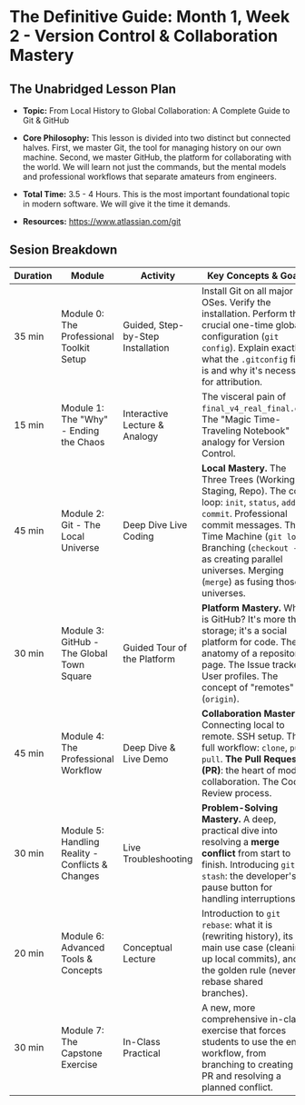 # The Definitive Guide: Month 1, Week 2 - Version Control & Collaboration Mastery

## The Unabridged Lesson Plan

- **Topic:** From Local History to Global Collaboration: A Complete Guide to Git & GitHub
- **Core Philosophy:** This lesson is divided into two distinct but connected halves. First, we master Git, the tool for managing history on our own machine. Second, we master GitHub, the platform for collaborating with the world. We will learn not just the commands, but the mental models and professional workflows that separate amateurs from engineers.

- **Total Time:** 3.5 - 4 Hours. This is the most important foundational topic in modern software. We will give it the time it demands.

- **Resources:** <https://www.atlassian.com/git>

## Sesion Breakdown

| Duration | Module                                           | Activity                          | Key Concepts & Goals                                                                                                                                                                                                                                                              |
| -------- | ------------------------------------------------ | --------------------------------- | --------------------------------------------------------------------------------------------------------------------------------------------------------------------------------------------------------------------------------------------------------------------------------- |
| 35 min   | Module 0: The Professional Toolkit Setup         | Guided, Step-by-Step Installation | Install Git on all major OSes. Verify the installation. Perform the crucial one-time global configuration (`git config`). Explain exactly what the `.gitconfig` file is and why it's necessary for attribution.                                                                   |
| 15 min   | Module 1: The "Why" - Ending the Chaos           | Interactive Lecture & Analogy     | The visceral pain of `final_v4_real_final.doc`. The "Magic Time-Traveling Notebook" analogy for Version Control.                                                                                                                                                                  |
| 45 min   | Module 2: Git - The Local Universe               | Deep Dive Live Coding             | **Local Mastery.** The Three Trees (Working, Staging, Repo). The core loop: `init`, `status`, `add`, `commit`. Professional commit messages. The Time Machine (`git log`). Branching (`checkout -b`) as creating parallel universes. Merging (`merge`) as fusing those universes. |
| 30 min   | Module 3: GitHub - The Global Town Square        | Guided Tour of the Platform       | **Platform Mastery.** What is GitHub? It's more than storage; it's a social platform for code. The anatomy of a repository page. The Issue tracker. User profiles. The concept of "remotes" (`origin`).                                                                           |
| 45 min   | Module 4: The Professional Workflow              | Deep Dive & Live Demo             | **Collaboration Mastery.** Connecting local to remote. SSH setup. The full workflow: `clone`, `push`, `pull`. **The Pull Request (PR)**: the heart of modern collaboration. The Code Review process.                                                                              |
| 30 min   | Module 5: Handling Reality - Conflicts & Changes | Live Troubleshooting              | **Problem-Solving Mastery.** A deep, practical dive into resolving a **merge conflict** from start to finish. Introducing `git stash`: the developer's pause button for handling interruptions.                                                                                   |
| 20 min   | Module 6: Advanced Tools & Concepts              | Conceptual Lecture                | Introduction to `git rebase`: what it is (rewriting history), its main use case (cleaning up local commits), and the golden rule (never rebase shared branches).                                                                                                                  |
| 30 min   | Module 7: The Capstone Exercise                  | In-Class Practical                | A new, more comprehensive in-class exercise that forces students to use the entire workflow, from branching to creating a PR and resolving a planned conflict.                                                                                                                    |
